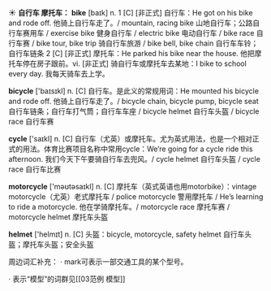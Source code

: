 ☀ <span class="category">**自行车 摩托车：**</span>
<span class="vocabulary">**bike**</span> [baɪk] 
<span class="definition">n. 1 [C] [非正式] 自行车：</span>He got on his bike and rode off. 他骑上自行车走了。/ mountain, racing bike 山地自行车；公路自行车赛用车 / exercise bike 健身自行车 / electric bike 电动自行车 / bike race 自行车赛 / bike tour, bike trip 骑自行车旅游 / bike bell, bike chain 自行车车铃；自行车链条 <span class="definition">2 [C] [非正式] 摩托车：</span>He parked his bike near the house. 他把摩托车停在房子跟前。<span class="definition">vi. [非正式] 骑自行车或摩托车去某地：</span>I bike to school every day. 我每天骑车去上学。

<span class="vocabulary">**bicycle**</span> ['baɪsɪkl] 
<span class="definition">n. [C] 自行车。是此义的常规用词：</span>He mounted his bicycle and rode off. 他骑上自行车走了。/ bicycle chain, bicycle pump, bicycle seat 自行车链条；自行车打气筒；自行车车座 / bicycle helmet 自行车头盔 / bicycle race 自行车赛

<span class="vocabulary">**cycle**</span> ['saɪkl] 
<span class="definition">n. [C] 自行车（尤英）或摩托车。尤为英式用法，也是一个相对正式的用法。体育比赛项目名称中常用cycle：</span>We’re going for a cycle ride this afternoon. 我们今天下午要骑自行车去兜风。/ cycle helmet 自行车头盔 / cycle race 自行车比赛

<span class="vocabulary">**motorcycle**</span> ['məʊtəsaɪkl] 
<span class="definition">n. [C] 摩托车（英式英语也用motorbike）：</span>vintage motorcycle（尤英）老式摩托车 / police motorcycle 警用摩托车 / He’s learning to ride a motorcycle. 他在学骑摩托车。/ motorcycle race 摩托车赛 / motorcycle helmet 摩托车头盔

<span class="vocabulary">**helmet**</span> ['helmɪt] 
<span class="definition">n. [C] 头盔：</span>bicycle, motorcycle, safety helmet 自行车头盔；摩托车头盔；安全头盔

周边词汇补充：
· mark可表示一部交通工具的某个型号。

· 表示“模型”的词群见[[03范例 模型]]
